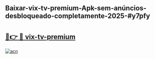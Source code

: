 ## Baixar-vix-tv-premium-Apk-sem-anúncios-desbloqueado-completamente-2025-#y7pfy

# <h2><a href="https://ainizakaria.my?title=vix-tv-premium&ref=20M">🔗👉 🔴 vix-tv-premium</a></h2>

[![acn](https://github.com/user-attachments/assets/0f9c940e-d8b0-45ae-aac7-cd30a18b3e1c)](https://ainizakaria.my?title=vix-tv-premium&ref=20M)


